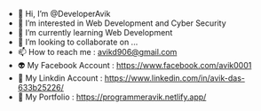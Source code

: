 - 👋 Hi, I’m @DeveloperAvik
- 👀 I’m interested in Web Development and Cyber Security
- 🌱 I’m currently learning Web Development
- 💞️ I’m looking to collaborate on ...
- 📫 How to reach me : avikd906@gmail.com
- 👽 My Facebook Account : https://www.facebook.com/avik0001
- 👻 My Linkdin Account : https://www.linkedin.com/in/avik-das-633b25226/
- 🔗 My Portfolio : https://programmeravik.netlify.app/

<!---
DeveloperAvik/DeveloperAvik is a ✨ special ✨ repository because its `README.md` (this file) appears on your GitHub profile.
You can click the Preview link to take a look at your changes.
--->
